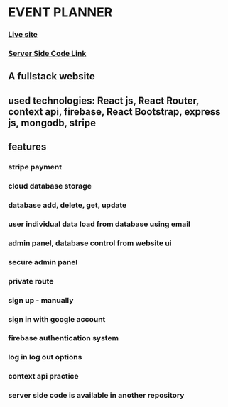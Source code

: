 # EVENT PLANNER
### [Live site](https://event-planner-83916.web.app)
### [Server Side Code Link](https://github.com/asrezoun/event-planner-server)

## A fullstack website

## used technologies: React js, React Router, context api, firebase, React Bootstrap, express js, mongodb, stripe 

## features

### stripe payment
### cloud database storage
### database add, delete, get, update
### user individual data load from database using email
### admin panel, database control from website ui
### secure admin panel
### private route
### sign up - manually 
### sign in with google account
### firebase authentication system
### log in log out options
### context api practice



### server side code is available in another repository
